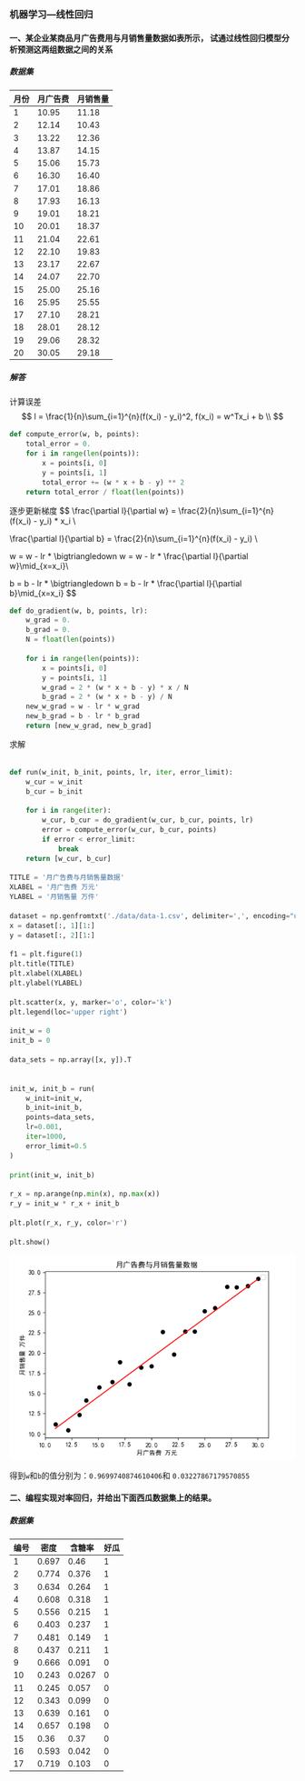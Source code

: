 ### 机器学习—线性回归



#### 一、某企业某商品月广告费用与月销售量数据如表所示， 试通过线性回归模型分析预测这两组数据之间的关系

##### 数据集

| 月份 | 月广告费 | 月销售量 |
| ---- | -------- | -------- |
| 1    | 10.95    | 11.18    |
| 2    | 12.14    | 10.43    |
| 3    | 13.22    | 12.36    |
| 4    | 13.87    | 14.15    |
| 5    | 15.06    | 15.73    |
| 6    | 16.30    | 16.40    |
| 7    | 17.01    | 18.86    |
| 8    | 17.93    | 16.13    |
| 9    | 19.01    | 18.21    |
| 10   | 20.01    | 18.37    |
| 11   | 21.04    | 22.61    |
| 12   | 22.10    | 19.83    |
| 13   | 23.17    | 22.67    |
| 14   | 24.07    | 22.70    |
| 15   | 25.00    | 25.16    |
| 16   | 25.95    | 25.55    |
| 17   | 27.10    | 28.21    |
| 18   | 28.01    | 28.12    |
| 19   | 29.06    | 28.32    |
| 20   | 30.05    | 29.18    |

##### 解答

计算误差
$$
l = \frac{1}{n}\sum_{i=1}^{n}(f(x_i) - y_i)^2, f(x_i) = w^Tx_i + b \\
$$


```python
def compute_error(w, b, points):
    total_error = 0.
    for i in range(len(points)):
        x = points[i, 0]
        y = points[i, 1]
        total_error += (w * x + b - y) ** 2
    return total_error / float(len(points))
```



逐步更新梯度
$$
\frac{\partial l}{\partial w} = \frac{2}{n}\sum_{i=1}^{n}(f(x_i) - y_i) * x_i \\

\frac{\partial l}{\partial b} = \frac{2}{n}\sum_{i=1}^{n}(f(x_i) - y_i) \\

w = w - lr * \bigtriangledown w = w - lr * \frac{\partial l}{\partial w}\mid_{x=x_i}\\

b = b - lr * \bigtriangledown b = b - lr * \frac{\partial l}{\partial b}\mid_{x=x_i}
$$


```python
def do_gradient(w, b, points, lr):
    w_grad = 0.
    b_grad = 0.
    N = float(len(points))

    for i in range(len(points)):
        x = points[i, 0]
        y = points[i, 1]
        w_grad = 2 * (w * x + b - y) * x / N
        b_grad = 2 * (w * x + b - y) / N
    new_w_grad = w - lr * w_grad
    new_b_grad = b - lr * b_grad
    return [new_w_grad, new_b_grad]
```



求解

```python

def run(w_init, b_init, points, lr, iter, error_limit):
    w_cur = w_init
    b_cur = b_init

    for i in range(iter):
        w_cur, b_cur = do_gradient(w_cur, b_cur, points, lr)
        error = compute_error(w_cur, b_cur, points)
        if error < error_limit:
            break
    return [w_cur, b_cur]

TITLE = '月广告费与月销售量数据'
XLABEL = '月广告费 万元'
YLABEL = '月销售量 万件'

dataset = np.genfromtxt('./data/data-1.csv', delimiter=',', encoding="utf-8")
x = dataset[:, 1][1:]
y = dataset[:, 2][1:]

f1 = plt.figure(1)
plt.title(TITLE)
plt.xlabel(XLABEL)
plt.ylabel(YLABEL)

plt.scatter(x, y, marker='o', color='k')
plt.legend(loc='upper right')

init_w = 0
init_b = 0

data_sets = np.array([x, y]).T


init_w, init_b = run(
    w_init=init_w,
    b_init=init_b,
    points=data_sets,
    lr=0.001,
    iter=1000,
    error_limit=0.5
)

print(init_w, init_b)

r_x = np.arange(np.min(x), np.max(x))
r_y = init_w * r_x + init_b

plt.plot(r_x, r_y, color='r')

plt.show()
```

![image-20210823190914483](../assets/Image/机器学习—线性回归-01.png)

得到`w`和`b`的值分别为：`0.9699740874610406`和 `0.03227867179570855`



#### 二、编程实现对率回归，并给出下面西瓜数据集上的结果。

##### 数据集
| 编号 | 密度  | 含糖率 | 好瓜 |
| ---- | ----- | ------ | ---- |
| 1    | 0.697 | 0.46   | 1    |
| 2    | 0.774 | 0.376  | 1    |
| 3    | 0.634 | 0.264  | 1    |
| 4    | 0.608 | 0.318  | 1    |
| 5    | 0.556 | 0.215  | 1    |
| 6    | 0.403 | 0.237  | 1    |
| 7    | 0.481 | 0.149  | 1    |
| 8    | 0.437 | 0.211  | 1    |
| 9    | 0.666 | 0.091  | 0    |
| 10   | 0.243 | 0.0267 | 0    |
| 11   | 0.245 | 0.057  | 0    |
| 12   | 0.343 | 0.099  | 0    |
| 13   | 0.639 | 0.161  | 0    |
| 14   | 0.657 | 0.198  | 0    |
| 15   | 0.36  | 0.37   | 0    |
| 16   | 0.593 | 0.042  | 0    |
| 17   | 0.719 | 0.103  | 0    |


